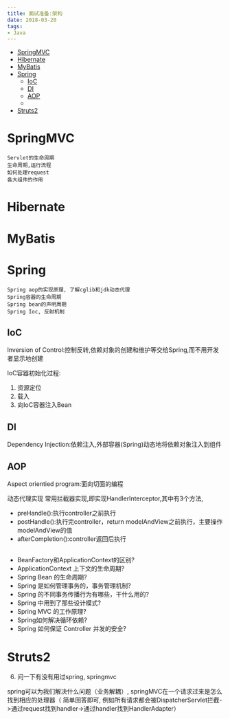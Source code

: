 ```yaml
---
title: 面试准备:架构
date: 2018-03-20
tags:
- Java
---
```


<!-- TOC -->

- [SpringMVC](#springmvc)
- [Hibernate](#hibernate)
- [MyBatis](#mybatis)
- [Spring](#spring)
    - [IoC](#ioc)
    - [DI](#di)
    - [AOP](#aop)
    - [](#)
- [Struts2](#struts2)

<!-- /TOC -->

# SpringMVC

    Servlet的生命周期
    生命周期,运行流程
    如何处理request
    各大组件的作用

# Hibernate

# MyBatis

# Spring
    Spring aop的实现原理, 了解cglib和jdk动态代理
    Spring容器的生命周期
    Spring bean的声明周期
    Spring Ioc, 反射机制


## IoC

Inversion of Control:控制反转,依赖对象的创建和维护等交给Spring,而不用开发者显示地创建

IoC容器初始化过程:
1. 资源定位
2. 载入
3. 向IoC容器注入Bean

## DI

Dependency Injection:依赖注入,外部容器(Spring)动态地将依赖对象注入到组件


## AOP

Aspect orientied program:面向切面的编程

动态代理实现
常用拦截器实现,即实现HandlerInterceptor,其中有3个方法,

* preHandle():执行controller之前执行
* postHandle():执行完controller，return modelAndView之前执行，主要操作modelAndView的值
* afterCompletion():controller返回后执行

## 

* BeanFactory和ApplicationContext的区别?
* ApplicationContext 上下文的生命周期?
* Spring Bean 的生命周期?
* Spring 是如何管理事务的，事务管理机制?
* Spring 的不同事务传播行为有哪些，干什么用的?
* Spring 中用到了那些设计模式?
* Spring MVC 的工作原理?
* Spring如何解决循环依赖?
* Spring 如何保证 Controller 并发的安全?

# Struts2


6. 问一下有没有用过spring, springmvc

spring可以为我们解决什么问题（业务解耦）, springMVC在一个请求过来是怎么找到相应的处理器（
简单回答即可, 例如所有请求都会被DispatcherServlet拦截->通过request找到handler->通过handler找到HandlerAdapter）
